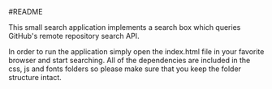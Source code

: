 #README

This small search application implements a search box which queries GitHub's remote repository search API.

In order to run the application simply open the index.html file in your favorite browser and start searching.
All of the dependencies are included in the css, js and fonts folders so please make sure that you keep the folder structure intact.
